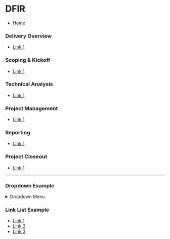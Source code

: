 # DFIR
- [Home](https://github.ibm.com/IRIS-NA/IRIS-master-wiki/wiki)

### Delivery Overview
- [Link 1]()

### Scoping & Kickoff
- [Link 1]()

### Technical Analysis
- [Link 1]()

### Project Management
- [Link 1]()

### Reporting
- [Link 1]()

### Project Closeout
- [Link 1]()

---

### Dropdown Example
<details>
<summary>Dropdown Menu</summary>
<ul>
<li><a href="">Item 1</a></li>
<li><a href="">Item 2</a></li>
<li><a href="">Item 3</a></li>
</ul>
</details>

### Link List Example
- [Link 1]()
- [Link 2]()
- [Link 3]()
